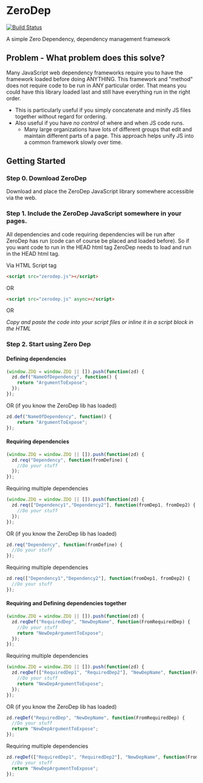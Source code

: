 # ZeroDep

[![Build Status](https://travis-ci.org/SimonChong/ZeroDep.svg?branch=master)](https://travis-ci.org/SimonChong/ZeroDep)

A simple Zero Dependency, dependency management framework

## Problem - What problem does this solve?

Many JavaScript web dependency frameworks require you to have the framework loaded before doing ANYTHING. This framework and "method" does not require code to be run in ANY particular order. That means you could have this library loaded last and still have everything run in the right order.

+ This is particularly useful if you simply concatenate and minify JS files together without regard for ordering.
+ Also useful if you have *no control* of where and when JS code runs.
  - Many large organizations have lots of different groups that edit and maintain different parts of a page. This approach helps unify JS into a common framework slowly over time.

## Getting Started

### Step 0. Download ZeroDep

Download and place the ZeroDep JavaScript library somewhere accessible via the web.

### Step 1. Include the ZeroDep JavaScript somewhere in your pages.

All dependencies and code requiring dependencies will be run after ZeroDep has run (code can of course be placed and loaded before). So if you want code to run in the HEAD html tag ZeroDep needs to load and run in the HEAD html tag.

Via HTML Script tag

```html
<script src="zerodep.js"></script>
```

OR

```html
<script src="zerodep.js" async></script>
```

OR

*Copy and paste the code into your script files or inline it in a script block in the HTML*


### Step 2. Start using Zero Dep


#### Defining dependencies

```javascript
(window.ZDQ = window.ZDQ || []).push(function(zd) {
  zd.def("NameOfDependency", function() {
    return "ArgumentToExpose";
  });
});
```

OR (if you know the ZeroDep lib has loaded)

```javascript
zd.def("NameOfDependency", function() {
	return "ArgumentToExpose";
});
```

#### Requiring dependencies

```javascript
(window.ZDQ = window.ZDQ || []).push(function(zd) {
  zd.req("Dependency", function(fromDefine) {
    //Do your stuff
  });
});
```

Requiring multiple dependencies

```javascript
(window.ZDQ = window.ZDQ || []).push(function(zd) {
  zd.req(["Dependency1","Dependency2"], function(fromDep1, fromDep2) {
    //Do your stuff
  });
});
```

OR (if you know the ZeroDep lib has loaded)

```javascript
zd.req("Dependency", function(fromDefine) {
  //Do your stuff
});
```
Requiring multiple dependencies

```javascript
zd.req(["Dependency1","Dependency2"], function(fromDep1, fromDep2) {
  //Do your stuff
});
```

#### Requiring and Defining dependencies together

```javascript
(window.ZDQ = window.ZDQ || []).push(function(zd) {
  zd.reqDef("RequiredDep", "NewDepName", function(FromRequiredDep) {
    //Do your stuff
    return "NewDepArgumentToExpose";
  });
});
```

Requiring multiple dependencies

```javascript
(window.ZDQ = window.ZDQ || []).push(function(zd) {
  zd.reqDef(["RequiredDep1", "RequiredDep2"], "NewDepName", function(FromRequiredDep1, FromRequiredDep2) {
    //Do your stuff
    return "NewDepArgumentToExpose";
  });
});

```

OR (if you know the ZeroDep lib has loaded)

```javascript
zd.reqDef("RequiredDep", "NewDepName", function(FromRequiredDep) {
  //Do your stuff
  return "NewDepArgumentToExpose";
});
```

Requiring multiple dependencies

```javascript
zd.reqDef(["RequiredDep1", "RequiredDep2"], "NewDepName", function(FromRequiredDep1, FromRequiredDep2) {
  //Do your stuff
  return "NewDepArgumentToExpose";
});
```
